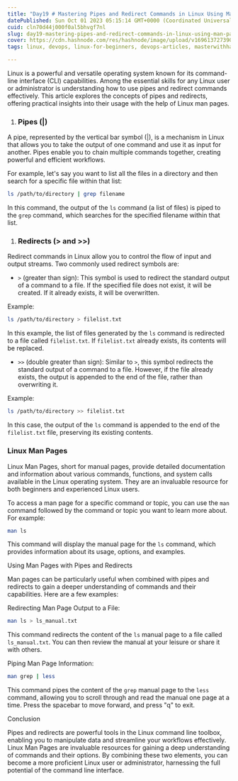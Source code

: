 ```yaml
---
title: "Day19 # Mastering Pipes and Redirect Commands in Linux Using Man Pages"
datePublished: Sun Oct 01 2023 05:15:14 GMT+0000 (Coordinated Universal Time)
cuid: cln70d44j000f0al5bhvgf7nl
slug: day19-mastering-pipes-and-redirect-commands-in-linux-using-man-pages
cover: https://cdn.hashnode.com/res/hashnode/image/upload/v1696137273909/f8f8234e-b456-48ca-892a-d0fb2eb00b32.png
tags: linux, devops, linux-for-beginners, devops-articles, masterwithhamza

---
```


Linux is a powerful and versatile operating system known for its command-line interface (CLI) capabilities. Among the essential skills for any Linux user or administrator is understanding how to use pipes and redirect commands effectively. This article explores the concepts of pipes and redirects, offering practical insights into their usage with the help of Linux man pages.

1. ### **Pipes (|)**
    

A pipe, represented by the vertical bar symbol (|), is a mechanism in Linux that allows you to take the output of one command and use it as input for another. Pipes enable you to chain multiple commands together, creating powerful and efficient workflows.

For example, let's say you want to list all the files in a directory and then search for a specific file within that list:

```bash
ls /path/to/directory | grep filename
```

In this command, the output of the `ls` command (a list of files) is piped to the `grep` command, which searches for the specified filename within that list.

1. ### **Redirects (&gt; and &gt;&gt;)**
    

Redirect commands in Linux allow you to control the flow of input and output streams. Two commonly used redirect symbols are:

* `>` (greater than sign): This symbol is used to redirect the standard output of a command to a file. If the specified file does not exist, it will be created. If it already exists, it will be overwritten.
    

Example:

```bash
ls /path/to/directory > filelist.txt
```

In this example, the list of files generated by the `ls` command is redirected to a file called `filelist.txt`. If `filelist.txt` already exists, its contents will be replaced.

* `>>` (double greater than sign): Similar to `>`, this symbol redirects the standard output of a command to a file. However, if the file already exists, the output is appended to the end of the file, rather than overwriting it.
    

Example:

```bash
ls /path/to/directory >> filelist.txt
```

In this case, the output of the `ls` command is appended to the end of the `filelist.txt` file, preserving its existing contents.

### **Linux Man Pages**

Linux Man Pages, short for manual pages, provide detailed documentation and information about various commands, functions, and system calls available in the Linux operating system. They are an invaluable resource for both beginners and experienced Linux users.

To access a man page for a specific command or topic, you can use the `man` command followed by the command or topic you want to learn more about. For example:

```bash
man ls
```

This command will display the manual page for the `ls` command, which provides information about its usage, options, and examples.

Using Man Pages with Pipes and Redirects

Man pages can be particularly useful when combined with pipes and redirects to gain a deeper understanding of commands and their capabilities. Here are a few examples:

Redirecting Man Page Output to a File:

```bash
man ls > ls_manual.txt
```

This command redirects the content of the `ls` manual page to a file called `ls_manual.txt`. You can then review the manual at your leisure or share it with others.

Piping Man Page Information:

```bash
man grep | less
```

This command pipes the content of the `grep` manual page to the `less` command, allowing you to scroll through and read the manual one page at a time. Press the spacebar to move forward, and press "q" to exit.

Conclusion

Pipes and redirects are powerful tools in the Linux command line toolbox, enabling you to manipulate data and streamline your workflows effectively. Linux Man Pages are invaluable resources for gaining a deep understanding of commands and their options. By combining these two elements, you can become a more proficient Linux user or administrator, harnessing the full potential of the command line interface.